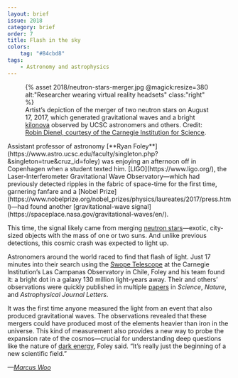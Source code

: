 ```yaml
---
layout: brief
issue: 2018
category: brief
order: 7
title: Flash in the sky
colors:
    tag: "#84cbd8"
tags:
    - Astronomy and astrophysics
---
```

<figure>
{% asset 2018/neutron-stars-merger.jpg @magick:resize=380 alt:"Researcher wearing virtual reality headsets" class:"right" %}
<figcaption>Artist’s depiction of the merger of two neutron stars on August 17, 2017, which generated gravitational waves and a bright <a href="https://en.wikipedia.org/wiki/Kilonova">kilonova</a> observed by UCSC astronomers and others. Credit: <a href="https://ziggy.ucolick.org/sss17a/additional_media.html">Robin Dienel, courtesy of the Carnegie Institution for Science</a>.</figcaption>
</figure>
Assistant professor of astronomy [**Ryan Foley**](https://www.astro.ucsc.edu/faculty/singleton.php?&singleton=true&cruz_id=foley) was enjoying an afternoon off in Copenhagen when a student texted him. [LIGO](https://www.ligo.org/), the Laser-Interferometer Gravitational Wave Observatory—which had previously detected ripples in the fabric of space-time for the first time, garnering fanfare and a [Nobel Prize](https://www.nobelprize.org/nobel_prizes/physics/laureates/2017/press.html)—had found another [gravitational-wave signal](https://spaceplace.nasa.gov/gravitational-waves/en/).

This time, the signal likely came from merging [neutron stars](https://www.nasa.gov/mission_pages/GLAST/science/neutron_stars.html)—exotic, city-sized objects with the mass of one or two suns. And unlike previous detections, this cosmic crash was expected to light up.

Astronomers around the world raced to find that flash of light. Just 17 minutes into their search using the [Swope Telescope](http://obs.carnegiescience.edu/swope) at the Carnegie Institution’s Las Campanas Observatory in Chile, Foley and his team found it: a bright dot in a galaxy 130 million light-years away. Their and others’ observations were quickly published in multiple [papers](http://www.sciencemag.org/news/2017/10/merging-neutron-stars-generate-gravitational-waves-and-celestial-light-show) in *Science*, *Nature*, and *Astrophysical Journal Letters*.

It was the first time anyone measured the light from an event that also produced gravitational waves. The observations revealed that these mergers could have produced most of the elements heavier than iron in the universe. This kind of measurement also provides a new way to probe the expansion rate of the cosmos—crucial for understanding deep questions like the nature of [dark energy](https://science.nasa.gov/astrophysics/focus-areas/what-is-dark-energy), Foley said. “It’s really just the beginning of a new scientific field.”

*—[Marcus Woo](https://about.me/marcus_woo)*
